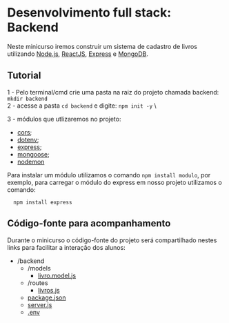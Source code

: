 # Desenvolvimento full stack: Backend

Neste minicurso iremos construir um sistema de cadastro de livros utilizando [Node.js](https://nodejs.org/pt-br/), [ReactJS](https://reactjs.org/), [Express](https://expressjs.com/) e [MongoDB](https://www.mongodb.com/).

## Tutorial

1 - Pelo terminal/cmd crie uma pasta na raiz do projeto chamada backend: `mkdir backend` \
2 - acesse a pasta `cd backend` e digite: `npm init -y` \

3 - módulos que utlizaremos no projeto:

- [cors](https://www.npmjs.com/package/cors);
- [dotenv](https://www.npmjs.com/package/dotenv);
- [express](https://www.npmjs.com/package/express);
- [mongoose](https://www.npmjs.com/package/mongoose);
- [nodemon](https://www.npmjs.com/package/nodemon)

Para instalar um módulo utilizamos o comando `npm install modulo`, por exemplo, para carregar o módulo do express em nosso
projeto utilizamos o comando:

```
  npm install express
```

## Código-fonte para acompanhamento

Durante o minicurso o código-fonte do projeto será compartilhado nestes links para facilitar a interação dos alunos:

- /backend
  - /models
    * [livro.model.js](https://notepad.pw/share/d9gpizej)
  - /routes
    * [livros.js](https://notepad.pw/share/3mgag2o11)
  * [package.json](https://notepad.pw/share/bv2y5334h)
  * [server.js](https://notepad.pw/share/3sjyohxb7)
  * [.env](https://notepad.pw/share/06qk40q2s)
